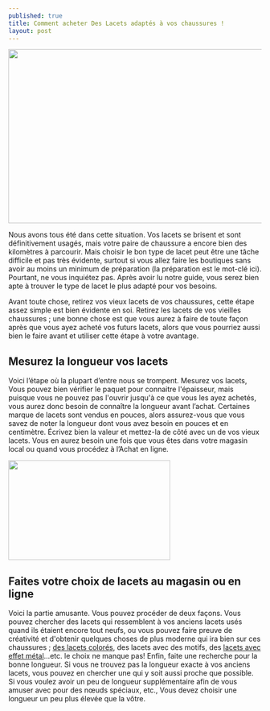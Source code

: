 ```yaml
---
published: true
title: Comment acheter Des Lacets adaptés à vos chaussures !
layout: post
---
```

<p>
	<img alt="" src="/image/data/Le petit guide du lacet.png?_=8b7d" style="width: 520px; height: 346px;"></p>
<p>Nous avons tous été dans cette situation. Vos lacets se brisent et sont définitivement usagés, mais votre paire de chaussure a encore bien des  kilomètres à parcourir. Mais choisir le bon type de lacet peut être une tâche difficile et pas très évidente, surtout si vous allez faire les boutiques sans avoir au moins un minimum de préparation (la préparation est le mot-clé ici). Pourtant, ne vous inquiétez pas. Après avoir lu notre guide, vous serez bien apte à trouver le type de lacet le plus adapté pour vos besoins.</p>
<p>Avant toute chose, retirez vos vieux lacets de vos chaussures, cette étape assez simple est bien évidente en soi. Retirez les lacets de vos vieilles chaussures ; une  bonne chose est que vous aurez à faire de toute façon après que vous ayez acheté vos futurs lacets, alors que vous pourriez aussi bien le faire avant et utiliser cette étape à votre avantage.</p>
<h2>Mesurez la longueur vos lacets</h2>
<p>Voici l’étape où la plupart d’entre nous se trompent. Mesurez vos lacets, Vous pouvez bien vérifier le paquet pour connaitre l'épaisseur, mais puisque vous ne pouvez pas l'ouvrir jusqu'à ce que vous les ayez achetés, vous aurez donc besoin de connaître la longueur avant l’achat. Certaines marque de lacets sont vendus en pouces, alors assurez-vous que vous savez de noter la longueur dont vous avez besoin en pouces et en centimètre. Écrivez bien la valeur et mettez-la de côté avec un de vos vieux lacets. Vous en aurez besoin une fois que vous êtes dans votre magasin local ou quand vous procédez à l’Achat en ligne.</p><p>
	<img alt="" src="/image/data/lacets.JPG?_=823d" height="198" width="322"></p>
<h2>Faites votre choix de lacets au magasin ou en ligne</h2>
<p>Voici la partie amusante. Vous pouvez procéder de deux façons. Vous pouvez chercher des lacets qui ressemblent à vos anciens lacets usés quand ils étaient encore tout neufs, ou vous pouvez faire preuve de créativité et d'obtenir quelques choses de plus moderne qui ira bien sur ces chaussures ; <a href="http://www.feetunique.fr/lacets-plat-10mm-2-couleurs">des lacets colorés</a>, des lacets avec des motifs, des <a href="http://www.feetunique.fr/lacets-plat-10mm-effet-metal">lacets avec effet métal</a>…etc. le choix ne manque pas!  Enfin, faite une recherche pour la bonne longueur. Si vous ne trouvez pas la longueur exacte à vos anciens lacets, vous pouvez en chercher une qui y soit aussi proche que possible. Si vous voulez avoir un peu de longueur supplémentaire afin de vous amuser avec pour des nœuds spéciaux, etc., Vous devez choisir une longueur un peu plus élevée que la vôtre. </p>